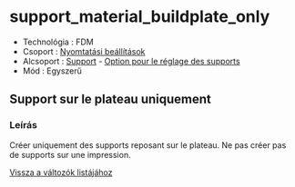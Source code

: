 # support\_material\_buildplate\_only

* Technológia : FDM
* Csoport : [Nyomtatási beállítások](../../../konfig/print_settings)
* Alcsoport : [Support](../../beallitasok/print_settings.md#support) - [Option pour le réglage des supports](../../beallitasok/print_settings.md#option-pour-le-réglage-des-supports)
* Mód : Egyszerű

## Support sur le plateau uniquement

### Leírás

Créer uniquement des supports reposant sur le plateau. Ne pas créer pas de supports sur une impression.

[Vissza a változók listájához](../../variable_list)

